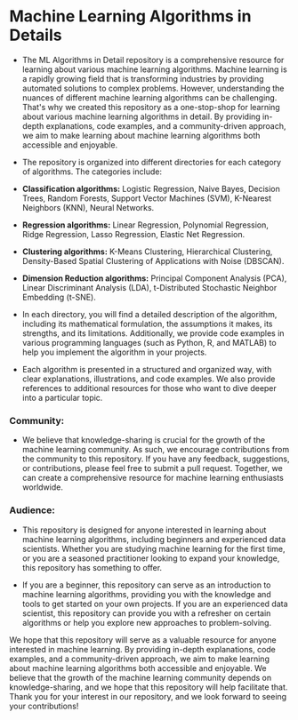 # Machine Learning Algorithms in Details

- The ML Algorithms in Detail repository is a comprehensive resource for learning about various machine learning algorithms. Machine learning is a rapidly growing field that is transforming industries by providing automated solutions to complex problems. However, understanding the nuances of different machine learning algorithms can be challenging. That's why we created this repository as a one-stop-shop for learning about various machine learning algorithms in detail. By providing in-depth explanations, code examples, and a community-driven approach, we aim to make learning about machine learning algorithms both accessible and enjoyable.

- The repository is organized into different directories for each category of algorithms. The categories include:

- **Classification algorithms:** Logistic Regression, Naive Bayes, Decision Trees, Random Forests, Support Vector Machines (SVM), K-Nearest Neighbors (KNN), Neural Networks.
- **Regression algorithms:** Linear Regression, Polynomial Regression, Ridge Regression, Lasso Regression, Elastic Net Regression.
- **Clustering algorithms:** K-Means Clustering, Hierarchical Clustering, Density-Based Spatial Clustering of Applications with Noise (DBSCAN).
- **Dimension Reduction algorithms:** Principal Component Analysis (PCA), Linear Discriminant Analysis (LDA), t-Distributed Stochastic Neighbor Embedding (t-SNE).
- In each directory, you will find a detailed description of the algorithm, including its mathematical formulation, the assumptions it makes, its strengths, and its limitations. Additionally, we provide code examples in various programming languages (such as Python, R, and MATLAB) to help you implement the algorithm in your projects.

- Each algorithm is presented in a structured and organized way, with clear explanations, illustrations, and code examples. We also provide references to additional resources for those who want to dive deeper into a particular topic.

### Community:

- We believe that knowledge-sharing is crucial for the growth of the machine learning community. As such, we encourage contributions from the community to this repository. If you have any feedback, suggestions, or contributions, please feel free to submit a pull request. Together, we can create a comprehensive resource for machine learning enthusiasts worldwide.

### Audience:

- This repository is designed for anyone interested in learning about machine learning algorithms, including beginners and experienced data scientists. Whether you are studying machine learning for the first time, or you are a seasoned practitioner looking to expand your knowledge, this repository has something to offer.

- If you are a beginner, this repository can serve as an introduction to machine learning algorithms, providing you with the knowledge and tools to get started on your own projects. If you are an experienced data scientist, this repository can provide you with a refresher on certain algorithms or help you explore new approaches to problem-solving.

We hope that this repository will serve as a valuable resource for anyone interested in machine learning. By providing in-depth explanations, code examples, and a community-driven approach, we aim to make learning about machine learning algorithms both accessible and enjoyable. We believe that the growth of the machine learning community depends on knowledge-sharing, and we hope that this repository will help facilitate that. Thank you for your interest in our repository, and we look forward to seeing your contributions!
